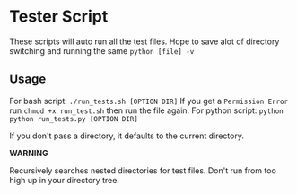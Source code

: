 # Tester Script

These scripts will auto run all the test files. Hope to save alot of directory switching and running the same `python [file] -v`

## Usage

For bash script:
			```./run_tests.sh [OPTION DIR]```
			If you get a ```Permission Error``` run ```chmod +x run_test.sh``` then run the file again.
For python script:
			```python
			python run_tests.py [OPTION DIR]
			```

If you don't pass a directory, it defaults to the current directory.

**WARNING**

Recursively searches nested directories for test files. Don't run from too high up in your directory tree.


		
